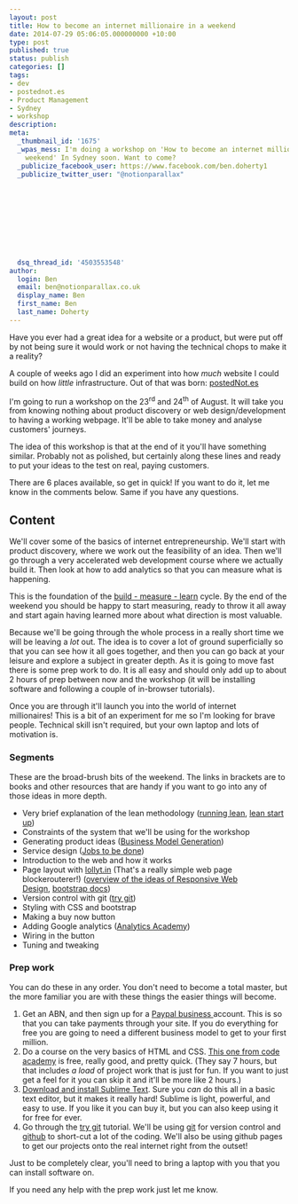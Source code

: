 ```yaml
---
layout: post
title: How to become an internet millionaire in a weekend
date: 2014-07-29 05:06:05.000000000 +10:00
type: post
published: true
status: publish
categories: []
tags:
- dev
- postednot.es
- Product Management
- Sydney
- workshop
description:
meta:
  _thumbnail_id: '1675'
  _wpas_mess: I'm doing a workshop on 'How to become an internet millionaire in a
    weekend' In Sydney soon. Want to come?
  _publicize_facebook_user: https://www.facebook.com/ben.doherty1
  _publicize_twitter_user: "@notionparallax"
  

  

  

  

  

  dsq_thread_id: '4503553548'
author:
  login: Ben
  email: ben@notionparallax.co.uk
  display_name: Ben
  first_name: Ben
  last_name: Doherty
---
```

<p>Have you ever had a great idea for a website or a product, but were put off by not being sure it would work or not having the technical chops to make it a reality?<!--more--></p>
<p>A couple of weeks ago I did an experiment into how <em>much</em> website I could build on how <em>little</em> infrastructure. Out of that was born: <a href="http://postednot.es">postedNot.es</a></p>
<p>I'm going to run a workshop on the 23<sup>rd</sup> and 24<sup>th</sup> of August. It will take you from knowing nothing about product discovery or web design/development to having a working webpage. It'll be able to take money and analyse customers' journeys.</p>
<p>The idea of this workshop is that at the end of it you'll have something similar. Probably not as polished, but certainly along these lines and ready to put your ideas to the test on real, paying customers.</p>
<p>There are 6 places available, so get in quick! If you want to do it, let me know in the comments below. Same if you have any questions.</p>
<h2>Content</h2>
<p>We'll cover some of the basics of internet entrepreneurship. We'll start with product discovery, where we work out the feasibility of an idea. Then we'll go through a very accelerated web development course where we actually build it. Then look at how to add analytics so that you can measure what is happening.</p>
<p>This is the foundation of the <a href="http://lean.st/principles/build-measure-learn">build - measure - learn</a> cycle. By the end of the weekend you should be happy to start measuring, ready to throw it all away and start again having learned more about what direction is most valuable.</p>
<p>Because we'll be going through the whole process in a really short time we will be leaving a <em>lot</em> out. The idea is to cover a lot of ground superficially so that you can see how it all goes together, and then you can go back at your leisure and explore a subject in greater depth. As it is going to move fast there is some prep work to do. It is all easy and should only add up to about 2 hours of prep between now and the workshop (it will be installing software and following a couple of in-browser tutorials).</p>
<p>Once you are through it'll launch you into the world of internet millionaires! This is a bit of an experiment for me so I'm looking for brave people. Technical skill isn't required, but your own laptop and lots of motivation is.</p>
<h3>Segments</h3>
<p>These are the broad-brush bits of the weekend. The links in brackets are to books and other resources that are handy if you want to go into any of those ideas in more depth.</p>
<ul>
<li>Very brief explanation of the lean methodology (<a href="http://runninglean.co/">running lean</a>, <a href="http://theleanstartup.com/principles">lean start up</a>)</li>
<li>Constraints of the system that we'll be using for the workshop</li>
<li>Generating product ideas (<a href="http://www.amazon.com/gp/product/B00BD6RFFS/ref=as_li_tl?ie=UTF8&amp;camp=1789&amp;creative=390957&amp;creativeASIN=B00BD6RFFS&amp;linkCode=as2&amp;tag=notioparal-20&amp;linkId=MCLMOIQZX7UP2H7B">Business Model Generation</a>)</li>
<li>Service design (<a href="http://jobstobedone.org/">Jobs to be done</a>)</li>
<li>Introduction to the web and how it works</li>
<li>Page layout with <a href="http://lollyt.in/">lollyt.in</a> (That's a really simple web page blockerouterer!) (<a href="http://www.smashingmagazine.com/2011/01/12/guidelines-for-responsive-web-design/">overview of the ideas of Responsive Web Design</a>, <a href="http://getbootstrap.com/getting-started/">bootstrap docs</a>)</li>
<li>Version control with git (<a title="Brian has done this, so you can too!" href="https://try.github.io/">try git</a>)</li>
<li>Styling with CSS and bootstrap</li>
<li>Making a buy now button</li>
<li>Adding Google analytics (<a href="https://analyticsacademy.withgoogle.com/explorer">Analytics Academy</a>)</li>
<li>Wiring in the button</li>
<li>Tuning and tweaking</li>
</ul>
<h3>Prep work</h3>
<p>You can do these in any order. You don't need to become a total master, but the more familiar you are with these things the easier things will become.</p>
<ol>
<li>Get an ABN, and then sign up for a <a href="https://www.paypal.com/au/webapps/mpp/merchant">Paypal business </a>account. This is so that you can take payments through your site. If you do everything for free you are going to need a different business model to get to your first million.</li>
<li>Do a course on the very basics of HTML and CSS. <a href="http://www.codecademy.com/en/tracks/web">This one from code academy</a> is free, really good, and pretty quick. (They say 7 hours, but that includes <em>a load</em> of project work that is just for fun. If you want to just get a feel for it you can skip it and it'll be more like 2 hours.)</li>
<li><a href="http://www.sublimetext.com/">Download and install Sublime Text</a>. Sure you <em>can</em> do this all in a basic text editor, but it makes it really hard! Sublime is light, powerful, and easy to use. If you like it you can buy it, but you can also keep using it for free for ever.</li>
<li>Go through the <a href="https://try.github.io/">try git</a> tutorial. We'll be using <a href="http://en.wikipedia.org/wiki/Git_(software)">git</a> for version control and <a href="https://github.com/">github</a> to short-cut a lot of the coding. We'll also be using github pages to get our projects onto the real internet right from the outset!</li>
</ol>
<p>Just to be completely clear, you'll need to bring a laptop with you that you can install software on.</p>
<p>If you need any help with the prep work just let me know.</p>
